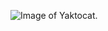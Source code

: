 ![Image of Yaktocat](https://www.google.com/url?sa=i&url=https%3A%2F%2Fwww.hostelworld.com%2Fblog%2Fbeautiful-mountains%2F&psig=AOvVaw0k_y-2_wPro8wKD507tpVk&ust=1641208697121000&source=images&cd=vfe&ved=0CAsQjRxqFwoTCNDnhIT5kvUCFQAAAAAdAAAAABAD). 

